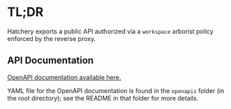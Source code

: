 # TL;DR

Hatchery exports a public API authorized via a `workspace` arborist policy enforced by the reverse proxy.

## API Documentation

[OpenAPI documentation available here.](http://petstore.swagger.io/?url=https://raw.githubusercontent.com/uc-cdis/hatchery/master/openapis/openapi.yaml)

YAML file for the OpenAPI documentation is found in the `openapis` folder (in
the root directory); see the README in that folder for more details.
